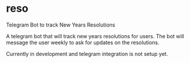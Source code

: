 # reso
Telegram Bot to track New Years Resolutions

A telegram bot that will track new years resolutions for users.  The bot will message the user weekly to ask for updates on the resolutions.

Currently in development and telegram integration is not setup yet.
